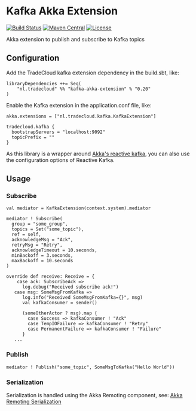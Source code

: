 # Kafka Akka Extension
[![Build Status](https://travis-ci.org/tradecloud/kafka-akka-extension.svg?branch=master)](https://travis-ci.org/tradecloud/kafka-akka-extension) [![Maven Central](https://maven-badges.herokuapp.com/maven-central/nl.tradecloud/kafka-akka-extension_2.12/badge.svg)](https://maven-badges.herokuapp.com/maven-central/nl.tradecloud/kafka-akka-extension_2.12) [![License](http://img.shields.io/:license-mit-blue.svg)](http://doge.mit-license.org)

Akka extension to publish and subscribe to Kafka topics

## Configuration

Add the TradeCloud kafka extension dependency in the build.sbt, like:
```
libraryDependencies ++= Seq(
    "nl.tradecloud" %% "kafka-akka-extension" % "0.20"
)
```

Enable the Kafka extension in the application.conf file, like:
```
akka.extensions = ["nl.tradecloud.kafka.KafkaExtension"]

tradecloud.kafka {
  bootstrapServers = "localhost:9092"
  topicPrefix = ""
}
```

As this library is a wrapper around [Akka's reactive kafka](https://github.com/akka/reactive-kafka), you can also use the configuration options of Reactive Kafka.

## Usage

### Subscribe
```
val mediator = KafkaExtension(context.system).mediator

mediator ! Subscribe(
  group = "some_group",
  topics = Set("some_topic"),
  ref = self,
  acknowledgeMsg = "Ack",
  retryMsg = "Retry",
  acknowledgeTimeout = 10.seconds,
  minBackoff = 3.seconds,
  maxBackoff = 10.seconds
)

override def receive: Receive = {
    case ack: SubscribeAck =>
      log.debug("Received subscribe ack!")
   case msg: SomeMsgFromKafka =>
      log.info("Received SomeMsgFromKafka={}", msg)
      val kafkaConsumer = sender()
      
      (someOtherActor ? msg).map {
        case Success => kafkaConsumer ! "Ack"
        case TempIOFailure => kafkaConsumer ! "Retry"
        case PermanentFailure => kafkaConsumer ! "Failure"
      }
   ...
```

### Publish
```
mediator ! Publish("some_topic", SomeMsgToKafka("Hello World"))
```

### Serialization

Serialization is handled using the Akka Remoting component, see: 
[Akka Remoting Serialization](http://doc.akka.io/docs/akka/current/scala/remoting.html#Serialization)
